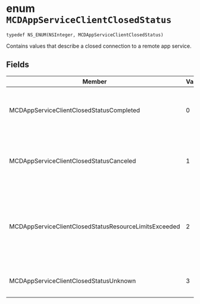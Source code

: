 # enum `MCDAppServiceClientClosedStatus`

```
typedef NS_ENUM(NSInteger, MCDAppServiceClientClosedStatus)
```

Contains values that describe a closed connection to a remote app service.

## Fields

|Member   |Value   |Description   |
|--------|-------|-------------|
MCDAppServiceClientClosedStatusCompleted |0| The endpoint for the app service closed gracefully.
MCDAppServiceClientClosedStatusCanceled |1| The endpoint for the app service was closed by the client or the system.
MCDAppServiceClientClosedStatusResourceLimitsExceeded |2| The endpoint for the app service was closed because the endpoint ran out of resources.
MCDAppServiceClientClosedStatusUnknown |3| An unknown error occurred.